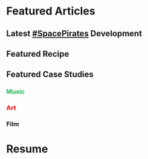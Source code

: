 # Featured Articles

<Feature article="blog/2021/10/1/Life-Update-Seattle.md" />

## Latest [#SpacePirates](/tags/#Space-Pirates) Development

<Feature article="blog/2021/1/28/SpacePirates.net-Domain-Acquisition.md" />

## Featured Recipe

<Feature article="blog/2021/3/28/Cajun-Chicken-Parmesan-Penne.md" />

## Featured Case Studies

### <span style="color:#1DB954">Music</span>

<Feature article="blog/2021/7/11/For-How-Long.md" />

### <span style="color:red">Art</span>

<Feature article="blog/2014/8/11/Richard-Serra-Transversal-2.md" />

### Film

<Feature article="blog/2021/1/16/The-King.md" />

# Resume

<Resume />
